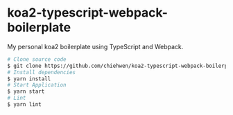 # koa2-typescript-webpack-boilerplate
My personal koa2 boilerplate using TypeScript and Webpack.

```bash
# Clone source code
$ git clone https://github.com/chiehwen/koa2-typescript-webpack-boilerplate.git && cd _
# Install dependencies
$ yarn install
# Start Application
$ yarn start
# Lint
$ yarn lint
```
